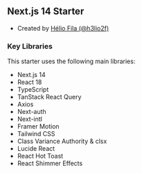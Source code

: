 ## Next.js 14 Starter

- Created by [Hélio Fila (@h3lio2f)](https://github.com/h3lio2f)

### Key Libraries

This starter uses the following main libraries:

- Next.js 14
- React 18
- TypeScript
- TanStack React Query
- Axios
- Next-auth
- Next-intl
- Framer Motion
- Tailwind CSS
- Class Variance Authority & clsx
- Lucide React
- React Hot Toast
- React Shimmer Effects